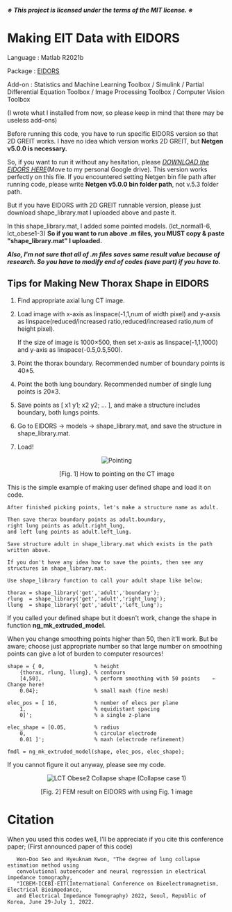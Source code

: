 ***※ This project is licensed under the terms of the MIT license. ※***

# Making EIT Data with EIDORS

Language : Matlab R2021b

Package : [EIDORS](http://eidors3d.sourceforge.net/)

Add-on : Statistics and Machine Learning Toolbox / Simulink / Partial Differential Equation Toolbox / Image Processing Toolbox / Computer Vision Toolbox

(I wrote what I installed from now, so please keep in mind that there may be useless add-ons)

Before running this code, you have to run specific EIDORS version so that 2D GREIT works. I have no idea which version works 2D GREIT, but **Netgen v5.0.0 is necessary.**

So, if you want to run it without any hesitation, please [_DOWNLOAD the EIDORS HERE_](https://drive.google.com/file/d/13vq98D0IIuffYSmG_e6PpMnI3igh6yud/view?usp=sharing)(Move to my personal Google drive). This version works perfectly on this file. If you encountered setting Netgen bin file path after running code, please write **Netgen v5.0.0 bin folder path**, not v.5.3 folder path.

But if you have EIDORS with 2D GREIT runnable version, please just download shape_library.mat I uploaded above and paste it.

In this shape_library.mat, I added some pointed models. (lct_normal1-6, lct_obese1-3) **So if you want to run above .m files, you MUST copy & paste "shape_library.mat" I uploaded.**

<!-- Result of the EIT_Run.m : Click [_HERE_](https://drive.google.com/file/d/1v4pvYWG3csWPQuZWVLxhNOmpaHonYyCy/view?usp=sharing) (Move to my personal Google drive, there're no results of Normal 4-6 and Obese 2) -->

***Also, I'm not sure that all of .m files saves same result value because of research. So you have to modify end of codes (save part) if you have to.***

## Tips for Making New Thorax Shape in EIDORS

1. Find appropriate axial lung CT image.
2. Load image with x-axis as linspace(-1,1,num of width pixel) and y-axsis as linspace(reduced/increased ratio,reduced/increased ratio,num of height pixel).

   If the size of image is 1000×500, then set x-axis as linspace(-1,1,1000) and y-axis as linspace(-0.5,0.5,500).
       
3. Point the thorax boundary. Recommended number of boundary points is 40±5.
4. Point the both lung boundary. Recommended number of single lung points is 20±3.
5. Save points as [ x1 y1; x2 y2; ... ], and make a structure includes boundary, both lungs points.
6. Go to EIDORS → models → shape_library.mat, and save the structure in shape_library.mat.
7. Load!

<div align = 'center'>
       
   ![Pointing](https://user-images.githubusercontent.com/62936579/155882613-af804fc3-5a1f-421d-b775-83e7ba6e0384.png)

   [Fig. 1] How to pointing on the CT image
       
</div>

  This is the simple example of making user defined shape and load it on code. 
  
    After finished picking points, let's make a structure name as adult.
  
    Then save thorax boundary points as adult.boundary,
    right lung points as adult.right_lung,
    and left lung points as adult.left_lung.
    
    Save structure adult in shape_library.mat which exists in the path written above.
    
    If you don't have any idea how to save the points, then see any structures in shape_library.mat.
    
    Use shape_library function to call your adult shape like below;
      
    thorax = shape_library('get','adult','boundary');
    rlung  = shape_library('get','adult','right_lung');
    llung  = shape_library('get','adult','left_lung');
    
If you called your defined shape but it doesn't work, change the shape in function __ng_mk_extruded_model__.
    
When you change smoothing points higher than 50, then it'll work. But be aware; choose just appropriate number so that large number on smoothing points can give a lot of burden to computer resources!

    shape = { 0,                % height
        {thorax, rlung, llung}, % contours
        [4,50],                 % perform smoothing with 50 points    ← Change here!
        0.04};                  % small maxh (fine mesh)              
    
    elec_pos = [ 16,            % number of elecs per plane
        1,                      % equidistant spacing
        0]';                    % a single z-plane
    
    elec_shape = [0.05,         % radius
        0,                      % circular electrode
        0.01 ]';                % maxh (electrode refinement)
    
    fmdl = ng_mk_extruded_model(shape, elec_pos, elec_shape);
    
If you cannot figure it out anyway, please see my code.

<div align = 'center'>

   
   ![LCT Obese2 Collapse shape (Collapse case 1)](https://user-images.githubusercontent.com/62936579/160920945-ba6b640f-6c1c-4fd6-adf4-f9c002c34bad.png)

   [Fig. 2] FEM result on EIDORS with using Fig. 1 image
       
</div>

# Citation

When you used this codes well, I'll be appreciate if you cite this conference paper; (First announced paper of this code)

       Won-Doo Seo and Hyeuknam Kwon, "The degree of lung collapse estimation method using
       convolutional autoencoder and neural regression in electrical impedance tomography,
       "ICBEM-ICEBI-EIT(International Conference on Bioelectromagnetism, Electrical Bioimpedance,
       and Electrical Impedance Tomography) 2022, Seoul, Republic of Korea, June 29-July 1, 2022.
